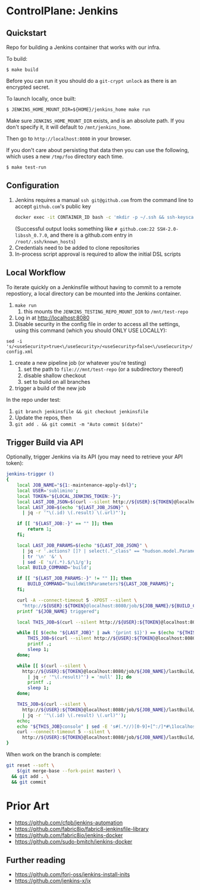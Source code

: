 # ControlPlane: Jenkins

## Quickstart

Repo for building a Jenkins container that works with our infra.

To build:

```
$ make build
```

Before you can run it you should do a `git-crypt unlock` as there is an encrypted secret.

To launch locally, once built:

```
$ JENKINS_HOME_MOUNT_DIR=${HOME}/jenkins_home make run
```

Make sure `JENKINS_HOME_MOUNT_DIR` exists, and is an absolute path. If you don't
specify it, it will default to `/mnt/jenkins_home`.

Then go to `http://localhost:8080` in your browser.

If you don't care about persisting that data then you can use the following,
which uses a new `/tmp/foo` directory each time.

```
$ make test-run
```

## Configuration

1. Jenkins requires a manual `ssh git@github.com` from the command line to accept `github.com`'s public key
    ```bash
    docker exec -it CONTAINER_ID bash -c 'mkdir -p ~/.ssh && ssh-keyscan -t rsa github.com >> ~/.ssh/known_hosts'
    ```
   (Successful output looks something like `# github.com:22 SSH-2.0-libssh_0.7.0`, and there is a github.com entry in `/root/.ssh/known_hosts`)
1. Credentials need to be added to clone repositories
1. In-process script approval is required to allow the initial DSL scripts

## Local Workflow

To iterate quickly on a Jenkinsfile without having to commit to a remote repostiory, a local directory can be mounted into the Jenkins container.

1. `make run`
    1. this mounts the `JENKINS_TESTING_REPO_MOUNT_DIR` to `/mnt/test-repo`
1. Log in at [http://localhost:8080](http://localhost:8080)
1. Disable security in the config file in order to access all the settings, using this
   command (which you should ONLY USE LOCALLY):
  ```
  sed -i 's/<useSecurity>true<\/useSecurity>/<useSecurity>false<\/useSecurity>/' config.xml
  ```
1. create a new pipeline job (or whatever you're testing)
    1. set the path to `file:///mnt/test-repo` (or a subdirectory thereof)
    1. disable shallow checkout
    1. set to build on all branches
1. trigger a build of the new job

In the repo under test:

1. `git branch jenkinsfile && git checkout jenkinsfile`
1. Update the repos, then
1. `git add . && git commit -m "Auto commit $(date)"`

## Trigger Build via API

Optionally, trigger Jenkins via its API (you may need to retrieve your API token):

```bash
jenkins-trigger ()
{
    local JOB_NAME="${1:-maintenance-apply-dsl}";
    local USER='sublimino';
    local TOKEN="${LOCAL_JENKINS_TOKEN:-}";
    local LAST_JOB_JSON=$(curl --silent http://${USER}:${TOKEN}@localhost:8080/job/${JOB_NAME}/lastBuild/api/json);
    local LAST_JOB=$(echo "${LAST_JOB_JSON}" \
      | jq -r '"\(.id) \(.result) \(.url)"');

    if [[ "${LAST_JOB:-}" == "" ]]; then
        return 1;
    fi;

    local LAST_JOB_PARAMS=$(echo "${LAST_JOB_JSON}" \
      | jq -r '.actions? []? | select(."_class" == "hudson.model.ParametersAction") | .parameters? | .[] | "\(.name)=\(.value)"' \
      | tr '\n' '&' \
      | sed -E 's/(.*).$/\1/g');
    local BUILD_COMMAND='build';

    if [[ "${LAST_JOB_PARAMS:-}" != "" ]]; then
        BUILD_COMMAND="buildWithParameters?${LAST_JOB_PARAMS}";
    fi;

    curl -A --connect-timeout 5 -XPOST --silent \
      "http://${USER}:${TOKEN}@localhost:8080/job/${JOB_NAME}/${BUILD_COMMAND}";
    printf "${JOB_NAME} triggered";

    local THIS_JOB=$(curl --silent http://${USER}:${TOKEN}@localhost:8080/job/${JOB_NAME}/lastBuild/api/json | jq -r '"\(.id) \(.result) \(.url)"');

    while [[ $(echo "${LAST_JOB}" | awk '{print $1}') == $(echo "${THIS_JOB}" | awk '{print $1}') ]]; do
        THIS_JOB=$(curl --silent http://${USER}:${TOKEN}@localhost:8080/job/${JOB_NAME}/lastBuild/api/json | jq -r '"\(.id) \(.result) \(.url)"');
        printf .;
        sleep 1;
    done;

    while [[ $(curl --silent \
      http://${USER}:${TOKEN}@localhost:8080/job/${JOB_NAME}/lastBuild/api/json \
        | jq -r '"\(.result)"') = 'null' ]]; do
        printf .;
        sleep 1;
    done;

    THIS_JOB=$(curl --silent \
      http://${USER}:${TOKEN}@localhost:8080/job/${JOB_NAME}/lastBuild/api/json \
      | jq -r '"\(.id) \(.result) \(.url)"');
    echo;
    echo "${THIS_JOB}console" | sed -E 's#(.*//)[0-9]+[^:/]*#\1localhost#' | highlight --stdlib;
    curl --connect-timeout 5 --silent \
      http://${USER}:${TOKEN}@localhost:8080/job/${JOB_NAME}/lastBuild/consoleText
}

```

When work on the branch is complete:

```bash
git reset --soft \
    $(git merge-base --fork-point master) \
  && git add . \
  && git commit
```

# Prior Art

- https://github.com/cfpb/jenkins-automation
- https://github.com/fabric8io/fabric8-jenkinsfile-library
- https://github.com/fabric8io/jenkins-docker
- https://github.com/sudo-bmitch/jenkins-docker

## Further reading

- https://github.com/forj-oss/jenkins-install-inits
- https://github.com/jenkins-x/jx
